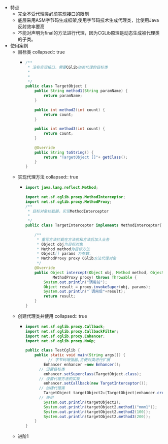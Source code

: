 - 特点
	- 完全不受代理类必须实现接口的限制
	- 底层采用ASM字节码生成框架,使用字节码技术生成代理类，比使用Java反射效率要高
	- 不能对声明为final的方法进行代理，因为CGLib原理是动态生成被代理类的子类。
- 使用案例
	- 目标类
	  collapsed:: true
		- ```java
		  /**
		   * 没有实现接口，需要CGlib动态代理的目标类
		   * 
		   *
		   */
		  public class TargetObject {
		      public String method1(String paramName) {
		          return paramName;
		      }
		   
		      public int method2(int count) {
		          return count;
		      }
		   
		      public int method3(int count) {
		          return count;
		      }
		   
		      @Override
		      public String toString() {
		          return "TargetObject []"+ getClass();
		      }
		  }
		  ```
	- 实现代理方法
	  collapsed:: true
		- ```java
		  import java.lang.reflect.Method;
		   
		  import net.sf.cglib.proxy.MethodInterceptor;
		  import net.sf.cglib.proxy.MethodProxy;
		  /**
		   * 目标对象拦截器，实现MethodInterceptor
		   *
		   */
		  public class TargetInterceptor implements MethodInterceptor{
		   
		      /**
		       * 重写方法拦截在方法前和方法后加入业务
		       * Object obj为目标对象
		       * Method method为目标方法
		       * Object[] params 为参数，
		       * MethodProxy proxy CGlib方法代理对象
		       */
		      @Override
		      public Object intercept(Object obj, Method method, Object[] params,
		              MethodProxy proxy) throws Throwable {
		          System.out.println("调用前");
		          Object result = proxy.invokeSuper(obj, params);
		          System.out.println(" 调用后"+result);
		          return result;
		      }
		  }
		  ```
	- 创建代理类并使用
	  collapsed:: true
		- ```java
		  import net.sf.cglib.proxy.Callback;
		  import net.sf.cglib.proxy.CallbackFilter;
		  import net.sf.cglib.proxy.Enhancer;
		  import net.sf.cglib.proxy.NoOp;
		   
		  public class TestCglib {
		      public static void main(String args[]) {
		        	// 字节码增强器,方便对类进行扩展
		          Enhancer enhancer =new Enhancer();
		        // 设置目标类
		          enhancer.setSuperclass(TargetObject.class);
		        // 设置代理方法的实现
		          enhancer.setCallback(new TargetInterceptor());
		        // 创建代理类
		          TargetObject targetObject2=(TargetObject)enhancer.create();
		        // 使用
		          System.out.println(targetObject2);
		          System.out.println(targetObject2.method1("mmm1"));
		          System.out.println(targetObject2.method2(100));
		          System.out.println(targetObject2.method3(200));
		      }
		  }
		  ```
	- 进阶1